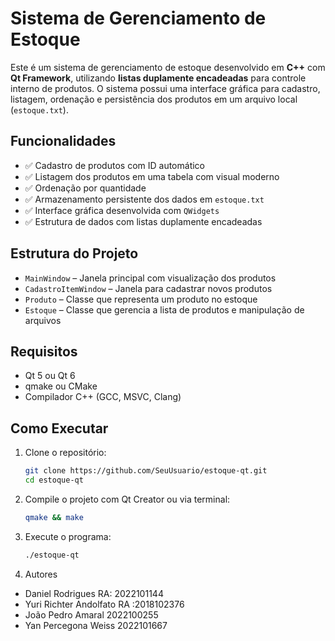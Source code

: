 # Sistema de Gerenciamento de Estoque

Este é um sistema de gerenciamento de estoque desenvolvido em **C++** com **Qt Framework**, utilizando **listas duplamente encadeadas** para controle interno de produtos. O sistema possui uma interface gráfica para cadastro, listagem, ordenação e persistência dos produtos em um arquivo local (`estoque.txt`).

## Funcionalidades

* ✅ Cadastro de produtos com ID automático
* ✅ Listagem dos produtos em uma tabela com visual moderno
* ✅ Ordenação por quantidade
* ✅ Armazenamento persistente dos dados em `estoque.txt`
* ✅ Interface gráfica desenvolvida com `QWidgets`
* ✅ Estrutura de dados com listas duplamente encadeadas

## Estrutura do Projeto

* `MainWindow` – Janela principal com visualização dos produtos
* `CadastroItemWindow` – Janela para cadastrar novos produtos
* `Produto` – Classe que representa um produto no estoque
* `Estoque` – Classe que gerencia a lista de produtos e manipulação de arquivos

## Requisitos

* Qt 5 ou Qt 6
* qmake ou CMake
* Compilador C++ (GCC, MSVC, Clang)

## Como Executar

1. Clone o repositório:

   ```bash
   git clone https://github.com/SeuUsuario/estoque-qt.git
   cd estoque-qt
   ```
2. Compile o projeto com Qt Creator ou via terminal:
     ```bash
     qmake && make
      ```
3. Execute o programa:
     ```bash
   ./estoque-qt
     ```

4. Autores
- Daniel Rodrigues RA: 2022101144
- Yuri Richter Andolfato RA :2018102376
- João Pedro Amaral 2022100255
- Yan Percegona Weiss 2022101667
